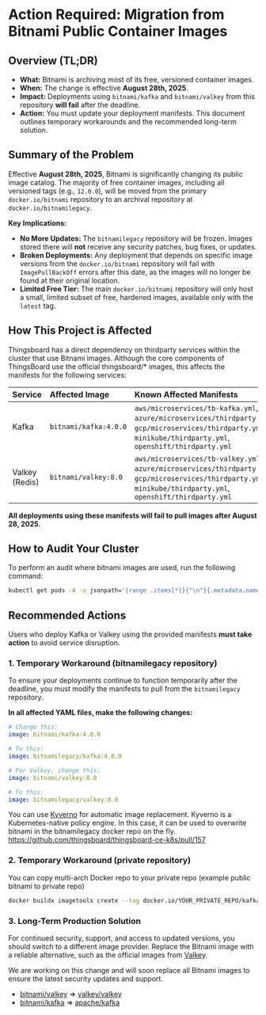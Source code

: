 # Action Required: Migration from Bitnami Public Container Images

## Overview (TL;DR)

*   **What:** Bitnami is archiving most of its free, versioned container images.
*   **When:** The change is effective **August 28th, 2025**.
*   **Impact:** Deployments using `bitnami/kafka` and `bitnami/valkey` from this repository **will fail** after the deadline.
*   **Action:** You must update your deployment manifests. This document outlines temporary workarounds and the recommended long-term solution.

## Summary of the Problem

Effective **August 28th, 2025**, Bitnami is significantly changing its public image catalog. The majority of free container images, including all versioned tags (e.g., `12.0.0`), will be moved from the primary `docker.io/bitnami` repository to an archival repository at `docker.io/bitnamilegacy`.

**Key Implications:**

*   **No More Updates:** The `bitnamilegacy` repository will be frozen. Images stored there will **not** receive any security patches, bug fixes, or updates.
*   **Broken Deployments:** Any deployment that depends on specific image versions from the `docker.io/bitnami` repository will fail with `ImagePullBackOff` errors after this date, as the images will no longer be found at their original location.
*   **Limited Free Tier:** The main `docker.io/bitnami` repository will only host a small, limited subset of free, hardened images, available only with the `latest` tag.

## How This Project is Affected

Thingsboard has a direct dependency on thirdparty services within the cluster that use Bitnami images. Although the core components of ThingsBoard use the official thingsboard/* images, this affects the manifests for the following services:

| Service        | Affected Image         | Known Affected Manifests                                                                                                                            |
| :------------- | :--------------------- | :-------------------------------------------------------------------------------------------------------------------------------------------------- |
| Kafka          | `bitnami/kafka:4.0.0`  | `aws/microservices/tb-kafka.yml`, `azure/microservices/thirdparty.yml`, `gcp/microservices/thirdparty.yml`, `minikube/thirdparty.yml`, `openshift/thirdparty.yml` |
| Valkey (Redis) | `bitnami/valkey:8.0`   | `aws/microservices/tb-valkey.yml`, `azure/microservices/thirdparty.yml`, `gcp/microservices/thirdparty.yml`, `minikube/thirdparty.yml`, `openshift/thirdparty.yml` |

**All deployments using these manifests will fail to pull images after August 28, 2025.**

## How to Audit Your Cluster

To perform an audit where bitnami images are used, run the following command:
```bash
kubectl get pods -A -o jsonpath='{range .items[*]}{"\n"}{.metadata.namespace}{"\t"}{.metadata.name}{"\t"}{range .spec.containers[*]}{.image}{", "}{end}{"\n"}{end}' | grep -E "bitnami"
```

## Recommended Actions

Users who deploy Kafka or Valkey using the provided manifests **must take action** to avoid service disruption.

### 1. Temporary Workaround (bitnamilegacy repository)

To ensure your deployments continue to function temporarily after the deadline, you must modify the manifests to pull from the `bitnamilegacy` repository.

**In all affected YAML files, make the following changes:**

```yaml
# Change this:
image: bitnami/kafka:4.0.0

# To this:
image: bitnamilegacy/kafka:4.0.0

# For Valkey, change this:
image: bitnami/valkey:8.0

# To this:
image: bitnamilegacy/valkey:8.0
```

You can use [Kyverno](https://github.com/kyverno/kyverno) for automatic image replacement. Kyverno is a Kubernetes-native policy engine. In this case, it can be used to overwrite bitnami in the bitnamilegacy docker repo on the fly. https://github.com/thingsboard/thingsboard-ce-k8s/pull/157

### 2. Temporary Workaround (private repository)



You can copy multi-arch Docker repo to your private repo (example public bitnami to private repo)
```bash
docker buildx imagetools create --tag docker.io/YOUR_PRIVATE_REPO/kafka:4.0.0 docker.io/bitnami/kafka:4.0.0
```

### 3. Long-Term Production Solution

For continued security, support, and access to updated versions, you should switch to a different image provider. Replace the Bitnami image with a reliable alternative, such as the official images from [Valkey](https://hub.docker.com/r/valkey/valkey).

We are working on this change and will soon replace all Bitnami images to ensure the latest security updates and support.

* [bitnami/valkey](https://hub.docker.com/r/bitnami/valkey) => [valkey/valkey](https://hub.docker.com/r/valkey/valkey)
* [bitnami/kafka](https://hub.docker.com/r/bitnami/kafka) => [apache/kafka](https://hub.docker.com/r/apache/kafka)
